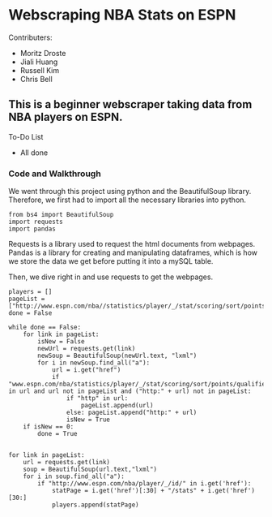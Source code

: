 # Webscraping NBA Stats on ESPN

Contributers:
+ Moritz Droste
+ Jiali Huang
+ Russell Kim
+ Chris Bell

## This is a beginner webscraper taking data from NBA players on ESPN.

To-Do List
+ All done


### Code and Walkthrough

We went through this project using python and the BeautifulSoup library. Therefore, we first had to import all the necessary libraries into python.

```
from bs4 import BeautifulSoup
import requests
import pandas 
```

Requests is a library used to request the html documents from webpages. Pandas is a library for creating and manipulating dataframes, which is how we store the data we get before putting it into a mySQL table.

Then, we dive right in and use requests to get the webpages. 

```
players = []
pageList = ["http://www.espn.com/nba//statistics/player/_/stat/scoring/sort/points"]
done = False

while done == False:
    for link in pageList:
        isNew = False
        newUrl = requests.get(link)
        newSoup = BeautifulSoup(newUrl.text, "lxml")
        for i in newSoup.find_all("a"):
            url = i.get("href")
            if "www.espn.com/nba/statistics/player/_/stat/scoring/sort/points/qualified/false/count/" in url and url not in pageList and ("http:" + url) not in pageList:
                if "http" in url:   
                    pageList.append(url)
                else: pageList.append("http:" + url)
                isNew = True
    if isNew == 0:
        done = True
            
    
for link in pageList:
    url = requests.get(link)
    soup = BeautifulSoup(url.text,"lxml")
    for i in soup.find_all("a"):
        if "http://www.espn.com/nba/player/_/id/" in i.get('href'):
            statPage = i.get('href')[:30] + "/stats" + i.get('href')[30:]
            players.append(statPage)
```

